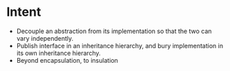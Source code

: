 # Intent
- Decouple an abstraction from its implementation so that the two can vary independently.
- Publish interface in an inheritance hierarchy, and bury implementation in its own inheritance hierarchy.
- Beyond encapsulation, to insulation